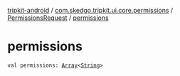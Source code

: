 [tripkit-android](../../index.md) / [com.skedgo.tripkit.ui.core.permissions](../index.md) / [PermissionsRequest](index.md) / [permissions](./permissions.md)

# permissions

`val permissions: `[`Array`](https://kotlinlang.org/api/latest/jvm/stdlib/kotlin/-array/index.html)`<`[`String`](https://kotlinlang.org/api/latest/jvm/stdlib/kotlin/-string/index.html)`>`